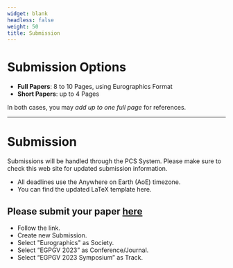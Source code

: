 ```yaml
---
widget: blank
headless: false
weight: 50
title: Submission
---
```


# Submission Options

- **Full Papers**: 8 to 10 Pages, using Eurographics Format
- **Short Papers**: up to 4 Pages

In both cases, you may _add up to one full page_ for references.  

---
# Submission

Submissions will be handled through the PCS System. Please make sure to check this web site for updated submission information.

- All deadlines use the Anywhere on Earth (AoE) timezone.
- You can find the updated LaTeX template here.
  
## Please submit your paper [here](https://new.precisionconference.com/submissions)

- Follow the link.
- Create new Submission.
- Select "Eurographics" as Society.
- Select “EGPGV 2023” as Conference/Journal.
- Select “EGPGV 2023 Symposium” as Track.